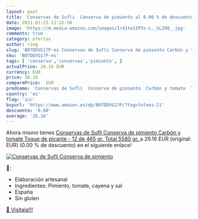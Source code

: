 ```yaml
---
layout: post
title: 'Conservas de Sufli  Conserva de pimiento al 0.00 % de descuento'
date: 2021-01-23 11:22:50
image: 'https://m.media-amazon.com/images/I/41te1IP5s-L._SL200_.jpg'
comments: true
category: ofertas
author: ring
slug: 'B07DDVG17P-es Conservas de Sufli Conserva de pimiento Carbón y tomate...'
sku: 'B07DDVG17P-es'
tags: [ 'conserva','conservas','pimiento', ]
actualPrice: 26.16 EUR
currency: EUR
price: 26.16
comparePrice:  EUR
prodname: 'Conservas de Sufli  Conserva de pimiento  Carbón y tomate  Toque de picante  - 12 de 465 gr.  Total 5580 gr. '
country: 'es'
flag: '🇪🇸'
buyurl: 'https://www.amazon.es/dp/B07DDVG17P/?tag=tolees-21'
descuento: '0.00'
average: '26.16'
---
```


Ahora mismo tienes [Conservas de Sufli  Conserva de pimiento  Carbón y tomate  Toque de picante  - 12 de 465 gr.  Total 5580 gr. ](https://www.amazon.es/dp/B07DDVG17P/?tag=tolees-21) a 26.16 EUR (original:  EUR) (0.00 %  de descuento) en el siguiente enlace!

[![Conservas de Sufli  Conserva de pimiento](https://m.media-amazon.com/images/I/41te1IP5s-L._SL200_.jpg)](https://www.amazon.es/dp/B07DDVG17P/?tag=tolees-21)

🔎:

- Elaboración artesanal
- Ingredientes: Pimiento, tomate, cayena y sal
- España
- Sin gluten

[🛒 Visítala!!!](https://www.amazon.es/dp/B07DDVG17P/?tag=tolees-21)
